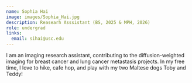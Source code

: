 ```yaml
---
name: Sophia Hai
image: images/Sophia_Hai.jpg
description: Reasearh Asssistant (BS, 2025 & MPH, 2026)
role: undergrad
links:
  email: sihai@usc.edu
---
```


I am an imaging research assistant, contributing to the diffusion-weighted imaging for breast cancer and lung cancer metastasis projects. In my free time, I love to hike, cafe hop, and play with my two Maltese dogs Toby and Teddy!
